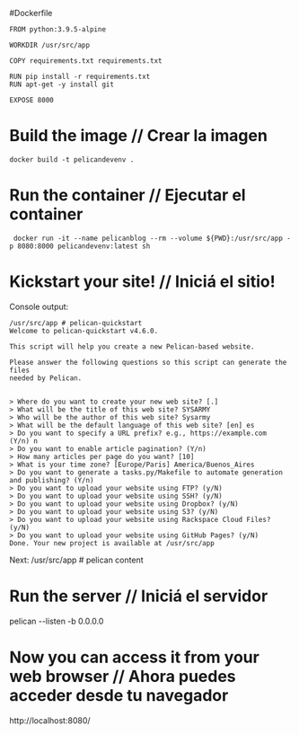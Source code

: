 #Dockerfile

```
FROM python:3.9.5-alpine

WORKDIR /usr/src/app

COPY requirements.txt requirements.txt

RUN pip install -r requirements.txt
RUN apt-get -y install git

EXPOSE 8000
```
# Build the image // Crear la imagen

    docker build -t pelicandevenv .

# Run the container // Ejecutar el container

     docker run -it --name pelicanblog --rm --volume ${PWD}:/usr/src/app -p 8080:8000 pelicandevenv:latest sh

# Kickstart your site! // Iniciá el sitio!

Console output:

    /usr/src/app # pelican-quickstart
    Welcome to pelican-quickstart v4.6.0.

    This script will help you create a new Pelican-based website.

    Please answer the following questions so this script can generate the files
    needed by Pelican.


    > Where do you want to create your new web site? [.]
    > What will be the title of this web site? SYSARMY
    > Who will be the author of this web site? Sysarmy
    > What will be the default language of this web site? [en] es
    > Do you want to specify a URL prefix? e.g., https://example.com   (Y/n) n
    > Do you want to enable article pagination? (Y/n)
    > How many articles per page do you want? [10]
    > What is your time zone? [Europe/Paris] America/Buenos_Aires
    > Do you want to generate a tasks.py/Makefile to automate generation and publishing? (Y/n)
    > Do you want to upload your website using FTP? (y/N)
    > Do you want to upload your website using SSH? (y/N)
    > Do you want to upload your website using Dropbox? (y/N)
    > Do you want to upload your website using S3? (y/N)
    > Do you want to upload your website using Rackspace Cloud Files? (y/N)
    > Do you want to upload your website using GitHub Pages? (y/N)
    Done. Your new project is available at /usr/src/app

Next:
    /usr/src/app # pelican content

# Run the server // Iniciá el servidor

pelican --listen -b 0.0.0.0

# Now you can access it from your web browser // Ahora puedes acceder desde tu navegador

http://localhost:8080/